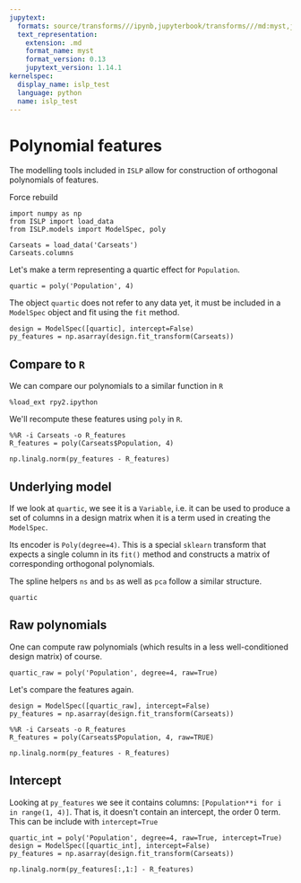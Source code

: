 ```yaml
---
jupytext:
  formats: source/transforms///ipynb,jupyterbook/transforms///md:myst,jupyterbook/transforms///ipynb
  text_representation:
    extension: .md
    format_name: myst
    format_version: 0.13
    jupytext_version: 1.14.1
kernelspec:
  display_name: islp_test
  language: python
  name: islp_test
---
```


# Polynomial features

The modelling tools included in `ISLP` allow for
construction of orthogonal polynomials of features.

Force rebuild

```{code-cell} ipython3
import numpy as np
from ISLP import load_data
from ISLP.models import ModelSpec, poly
```

```{code-cell} ipython3
Carseats = load_data('Carseats')
Carseats.columns
```

Let's make a term representing a quartic effect for `Population`.

```{code-cell} ipython3
quartic = poly('Population', 4)
```

The object `quartic` does not refer to any data yet, it must be included in a `ModelSpec` object
and fit using the `fit` method.

```{code-cell} ipython3
design = ModelSpec([quartic], intercept=False)
py_features = np.asarray(design.fit_transform(Carseats))
```

## Compare to `R`

We can compare our polynomials to a similar function in `R`

```{code-cell} ipython3
%load_ext rpy2.ipython
```

We'll recompute these features using `poly` in `R`.

```{code-cell} ipython3
%%R -i Carseats -o R_features
R_features = poly(Carseats$Population, 4)
```

```{code-cell} ipython3
np.linalg.norm(py_features - R_features)
```

## Underlying model

If we look at `quartic`, we see it is a `Variable`, i.e. it can be used to produce a set of columns
in a design matrix when it is a term used in creating the `ModelSpec`.

Its encoder is `Poly(degree=4)`. This is a special `sklearn` transform that expects a single column
in its `fit()` method and constructs a matrix of corresponding orthogonal polynomials.

The spline helpers `ns` and `bs` as well as `pca` follow a similar structure.

```{code-cell} ipython3
quartic
```

## Raw polynomials

One can compute raw polynomials (which results in a less well-conditioned design matrix) of course.

```{code-cell} ipython3
quartic_raw = poly('Population', degree=4, raw=True)
```

Let's compare the features again.

```{code-cell} ipython3
design = ModelSpec([quartic_raw], intercept=False)
py_features = np.asarray(design.fit_transform(Carseats))
```

```{code-cell} ipython3
%%R -i Carseats -o R_features
R_features = poly(Carseats$Population, 4, raw=TRUE)
```

```{code-cell} ipython3
np.linalg.norm(py_features - R_features)
```

## Intercept

Looking at `py_features` we see it contains columns: `[Population**i for i in range(1, 4)]`. That is, 
it doesn't contain an intercept, the order 0 term. This can be include with `intercept=True`

```{code-cell} ipython3
quartic_int = poly('Population', degree=4, raw=True, intercept=True)
design = ModelSpec([quartic_int], intercept=False)
py_features = np.asarray(design.fit_transform(Carseats))
```

```{code-cell} ipython3
np.linalg.norm(py_features[:,1:] - R_features)
```
